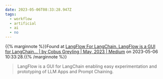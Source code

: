 ```yaml
---
date: 2023-05-06T08:33:28.947Z
tags:
  - workflow
  - artificial
  - ai
  - no
---
```

{{% marginnote %}}Found at [LangFlow For LangChain. LangFlow is a GUI for LangChain… | by Cobus Greyling | May, 2023 | Medium](https://cobusgreyling.medium.com/langflow-for-langchain-58c143ba9218) on 2023-05-06 10:33:28.{{% /marginnote %}}

> LangFlow is a GUI for LangChain enabling easy experimentation and prototyping of LLM Apps and Prompt Chaining.

